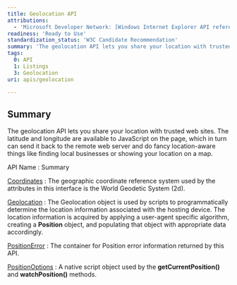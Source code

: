 ```yaml
---
title: Geolocation API
attributions:
  - 'Microsoft Developer Network: [Windows Internet Explorer API reference Article](http://msdn.microsoft.com/en-us/library/ie/hh828809%28v=vs.85%29.aspx)'
readiness: 'Ready to Use'
standardization_status: 'W3C Candidate Recommendation'
summary: 'The geolocation API lets you share your location with trusted web sites. The latitude and longitude are available to JavaScript on the page, which in turn can send it back to the remote web server and do fancy location-aware things like finding local businesses or showing your location on a map.'
tags:
  0: API
  1: Listings
  3: Geolocation
uri: apis/geolocation

---
```

## Summary

The geolocation API lets you share your location with trusted web sites. The latitude and longitude are available to JavaScript on the page, which in turn can send it back to the remote web server and do fancy location-aware things like finding local businesses or showing your location on a map.

API Name
:   Summary

[Coordinates](/apis/geolocation/Coordinates)
:   The geographic coordinate reference system used by the attributes in this interface is the World Geodetic System (2d).

[Geolocation](/apis/geolocation/Geolocation)
:   The Geolocation object is used by scripts to programmatically determine the location information associated with the hosting device. The location information is acquired by applying a user-agent specific algorithm, creating a **Position** object, and populating that object with appropriate data accordingly.

[PositionError](/apis/geolocation/PositionError)
:   The container for Position error information returned by this API.

[PositionOptions](/apis/geolocation/PositionOptions)
:   A native script object used by the **getCurrentPosition()** and **watchPosition()** methods.
